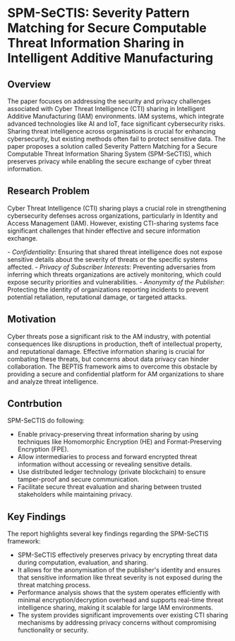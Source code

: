 # SPM-SeCTIS: Severity Pattern Matching for Secure Computable Threat Information Sharing in Intelligent Additive Manufacturing

## Overview

The paper focuses on addressing the security and privacy challenges associated with Cyber Threat Intelligence (CTI) sharing in Intelligent Additive Manufacturing (IAM) environments. IAM systems, which integrate advanced technologies like AI and IoT, face significant cybersecurity risks. Sharing threat intelligence across organisations is crucial for enhancing cybersecurity, but existing methods often fail to protect sensitive data. The paper proposes a solution called Severity Pattern Matching for a Secure Computable Threat Information Sharing System (SPM-SeCTIS), which preserves privacy while enabling the secure exchange of cyber threat information.

## Research Problem

Cyber Threat Intelligence (CTI) sharing plays a crucial role in strengthening cybersecurity defenses across organizations, particularly in Identity and Access Management (IAM). However, existing CTI-sharing systems face significant challenges that hinder effective and secure information exchange.

 _- Confidentiality_: Ensuring that shared threat intelligence does not expose sensitive details about the severity of threats or the specific systems affected.
 _- Privacy of Subscriber Interests_: Preventing adversaries from inferring which threats organizations are actively monitoring, which could expose security priorities and vulnerabilities.
 _- Anonymity of the Publisher_: Protecting the identity of organizations reporting incidents to prevent potential retaliation, reputational damage, or targeted attacks.


## Motivation

Cyber threats pose a significant risk to the AM industry, with potential consequences like disruptions in production, theft of intellectual property, and reputational damage. Effective information sharing is crucial for combating these threats, but concerns about data privacy can hinder collaboration. The BEPTIS framework aims to overcome this obstacle by providing a secure and confidential platform for AM organizations to share and analyze threat intelligence.

## Contrbution
SPM-SeCTIS do following:

- Enable privacy-preserving threat information sharing by using techniques like Homomorphic Encryption (HE) and Format-Preserving Encryption (FPE).
- Allow intermediaries to process and forward encrypted threat information without accessing or revealing sensitive details.
- Use distributed ledger technology (private blockchain) to ensure tamper-proof and secure communication.
- Facilitate secure threat evaluation and sharing between trusted stakeholders while maintaining privacy.


## Key Findings

The report highlights several key findings regarding the SPM-SeCTIS framework:

- SPM-SeCTIS effectively preserves privacy by encrypting threat data during computation, evaluation, and sharing.
- It allows for the anonymisation of the publisher's identity and ensures that sensitive information like threat severity is not exposed during the threat matching process.
- Performance analysis shows that the system operates efficiently with minimal encryption/decryption overhead and supports real-time threat intelligence sharing, making it scalable for large IAM environments.
- The system provides significant improvements over existing CTI sharing mechanisms by addressing privacy concerns without compromising functionality or security.


